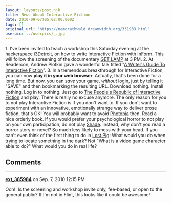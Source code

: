 ```yaml
---
layout: layouts/post.njk
title: News About Interactive Fiction
date: 2010-09-07T05:02:00.000Z
tags: []
original_url: 'https://nemorathwald.dreamwidth.org/331933.html'
userpic: ../userpics/_.jpg
---
```

1\. I've been invited to teach a workshop this Saturday evening at the hackerspace [i3Detroit](http://www.i3detroit.com/), on how to write Interactive Fiction with [InForm](http://inform7.com/). This will follow the screening of the documentary [GET LAMP](http://www.getlamp.com/) at 3 PM. 2. At Readercon, Andrew Plotkin gave a wonderful talk titled "[A Writer's Guide To Interactive Fiction](http://eblong.com/zarf/essays/if-for-writers.html)". 3. In a tremendous breakthrough for Interactive Fiction, you can now **play it in your web browser**. Actually, that's been done for a long time. But now, you can _save_ your game, _without_ login, just by telling it "SAVE" and then bookmarking the resulting URL. Download nothing. Install nothing. Log in to nothing. Just go to [The People's Republic of Interactive Fiction](http://pr-if.org/play/) and play. There is really no excuse anymore. The only reason for you to not play Interactive Fiction is if you don't want to. If you don't want to experiment with an innovative, emotionally strange way to deliver prose fiction, that's OK! You will probably want to avoid [Photopia](http://pr-if.org/play/photopia/) then. Read a nice orderly book. If you would prefer your psychological horror to not play on your own participation, do not play [Shade](http://pr-if.org/play/shade/). Instead, why don't you read a horror story or novel? So much less likely to mess with your head. If you can't even think of the first thing to do in [Lost Pig](http://pr-if.org/play/lostpig/): What would you do when trying to locate something in the dark? Not "What is a video game character able to do?" What would you do in real life?

## Comments

---

**[ext_385984](https://www.dreamwidth.org/users/ext_385984)** on Sep. 7, 2010 12:15 PM

Ooh!! Is the screening and workshop invite only, fee-based, or open to the general public? If I'm not in Flint, this looks like it could be awesome!
